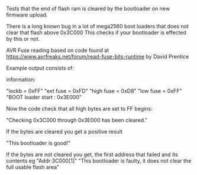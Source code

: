 Tests that the end of flash ram is cleared by the bootloader on new firmware upload.

There is a long known bug in a lot of mega2560 boot loaders that does not clear that flash above 0x3C000
This checks if your bootloader is effected by this or not. 

AVR Fuse reading based on code found at https://www.avrfreaks.net/forum/read-fuse-bits-runtime by David Prentice


Example output consists of:

information:

"lockb = 0xFF"
"ext fuse = 0xFD"
"high fuse = 0xD8"
"low fuse = 0xFF"
"BOOT loader start : 0x3E000"

Now the code check that all high bytes are set to FF begins:

"Checking 0x3C000 through 0x3E000 has been cleared."

If the bytes are cleared you get a positive result

"This bootloader is good!"

If the bytes are not cleared you get, the first address that failed and its contents
eg  "Addr:3C000[1]"
    "This bootloader is faulty, it does not clear the full usable flash area"

